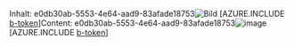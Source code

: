 <span data-ttu-id="69330-101">Inhalt: e0db30ab-5553-4e64-aad9-83afade18753![Bild](2d5522d7-cfbc-41b9-b0fb-018a88eee643.png)
[AZURE.INCLUDE [b-token](471e76b1-001e-4bc8-b5b0-8b228411e908.md)]</span><span class="sxs-lookup"><span data-stu-id="69330-101">Content: e0db30ab-5553-4e64-aad9-83afade18753![image](2d5522d7-cfbc-41b9-b0fb-018a88eee643.png)
[AZURE.INCLUDE [b-token](471e76b1-001e-4bc8-b5b0-8b228411e908.md)]</span></span>
